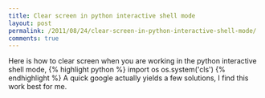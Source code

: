 ```yaml
---
title: Clear screen in python interactive shell mode
layout: post
permalink: /2011/08/24/clear-screen-in-python-interactive-shell-mode/
comments: true
---
```

Here is how to clear screen when you are working in the python interactive shell mode,
{% highlight python %}
import os
os.system('cls')
{% endhighlight %}
A quick google actually yields a few solutions, I find this work best for me.